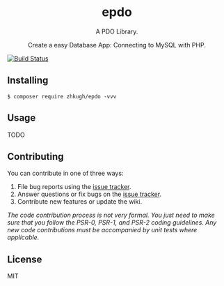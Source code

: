 <h1 align="center"> epdo </h1>

<p align="center"> A PDO Library.</p>
<p align="center">Create a easy Database App: Connecting to MySQL with PHP.</p>

[![Build Status](https://travis-ci.com/zhkugh/epdo.svg?branch=master)](https://travis-ci.com/zhkugh/epdo)
## Installing

```shell
$ composer require zhkugh/epdo -vvv
```

## Usage

TODO

## Contributing

You can contribute in one of three ways:

1. File bug reports using the [issue tracker](https://github.com/zhkugh/epdo/issues).
2. Answer questions or fix bugs on the [issue tracker](https://github.com/zhkugh/epdo/issues).
3. Contribute new features or update the wiki.

_The code contribution process is not very formal. You just need to make sure that you follow the PSR-0, PSR-1, and PSR-2 coding guidelines. Any new code contributions must be accompanied by unit tests where applicable._

## License

MIT